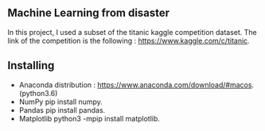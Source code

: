 ## Machine Learning from disaster
In this project, I used a subset of the titanic kaggle competition dataset.
The link of the competition is the following : https://www.kaggle.com/c/titanic.

## Installing 
- Anaconda distribution : https://www.anaconda.com/download/#macos. (python3.6)
- NumPy pip install numpy.
- Pandas pip install pandas.
- Matplotlib python3 -mpip install matplotlib.  

